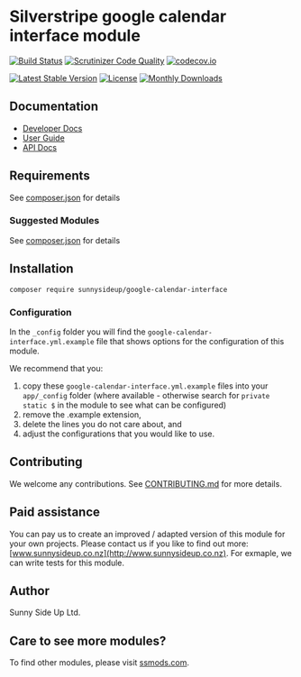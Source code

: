 # Silverstripe google calendar interface module
[![Build Status](https://travis-ci.org/sunnysideup/silverstripe-google-calendar-interface.svg?branch=master)](https://travis-ci.org/sunnysideup/silverstripe-google-calendar-interface)
[![Scrutinizer Code Quality](https://scrutinizer-ci.com/g/sunnysideup/silverstripe-google-calendar-interface/badges/quality-score.png?b=master)](https://scrutinizer-ci.com/g/sunnysideup/silverstripe-google-calendar-interface/?branch=master)
[![codecov.io](https://codecov.io/github/sunnysideup/silverstripe-google-calendar-interface/coverage.svg?branch=master)](https://codecov.io/github/sunnysideup/silverstripe-google-calendar-interface?branch=master)

[![Latest Stable Version](https://poser.pugx.org/sunnysideup/google-calendar-interface/version)](https://packagist.org/packages/sunnysideup/google-calendar-interface)
[![License](https://poser.pugx.org/sunnysideup/google-calendar-interface/license)](https://packagist.org/packages/sunnysideup/google-calendar-interface)
[![Monthly Downloads](https://poser.pugx.org/sunnysideup/google-calendar-interface/d/monthly)](https://packagist.org/packages/sunnysideup/google-calendar-interface)


## Documentation



 * [Developer Docs](docs/en/INDEX.md)
 * [User Guide](docs/en/userguide.md)
 * [API Docs](http://docs.ssmods.com/sunnysideup/google-calendar-interface/classes.xhtml)


## Requirements



See [composer.json](composer.json) for details


### Suggested Modules



See [composer.json](composer.json) for details


## Installation


```
composer require sunnysideup/google-calendar-interface
```

### Configuration



In the `_config` folder you will find the `google-calendar-interface.yml.example`
file that shows options for the configuration of this module.

We recommend that you:

  1. copy these `google-calendar-interface.yml.example` files into your
`app/_config` folder (where available - otherwise search for `private static $` in the module to see what can be configured)
  2. remove the .example extension,
  3. delete the lines you do not care about, and
  4. adjust the configurations that you would like to use.


## Contributing



We welcome any contributions. See [CONTRIBUTING.md](CONTRIBUTING.md) for more details.

## Paid assistance



You can pay us to create an improved / adapted version of this module for your own projects.  Please contact us if you like to find out more: [www.sunnysideup.co.nz](http://www.sunnysideup.co.nz).  For exmaple, we can write tests for this module.  

## Author



Sunny Side Up Ltd.


## Care to see more modules?

To find other modules, please visit [ssmods.com](http://ssmods.com/).
